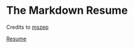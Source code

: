 The Markdown Resume
===================

Credits to [mszep](https://github.com/mszep/pandoc_resume)

[Resume](https://nclsbayona.github.io/MyResume/)
